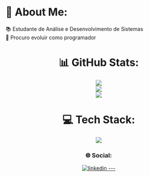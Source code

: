 # 💫 About Me:
📚 Estudante de Análise e Desenvolvimento de Sistemas<br>🌱 Procuro evoluir como programador

<div align="center">

# 📊 GitHub Stats:
![](https://github-readme-stats.vercel.app/api?username=heitorpriston&theme=darcula&hide_border=true&include_all_commits=false&count_private=false)<br/>
![](https://github-readme-streak-stats.herokuapp.com/?user=heitorpriston&theme=darcula&hide_border=true)<br/>
![](https://github-readme-stats.vercel.app/api/top-langs/?username=heitorpriston&theme=darcula&hide_border=true&include_all_commits=false&count_private=false&layout=compact)

# 💻 Tech Stack:
![](https://skillicons.dev/icons?i=python,django,flask)

###  🌐 Social:
<a href="https://www.linkedin.com/in/heitorpriston/">
    <img src="https://img.shields.io/badge/LinkedIn-0077B5?style=for-the-badge&logo=linkedin&logoColor=white" alt="linkedin"/> 
---

